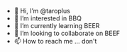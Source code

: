 - 👋 Hi, I’m @taroplus
- 👀 I’m interested in BBQ
- 🌱 I’m currently learning BEER
- 💞️ I’m looking to collaborate on BEEF
- 📫 How to reach me ... don't

<!---
taroplus/taroplus is a ✨ special ✨ repository because its `README.md` (this file) appears on your GitHub profile.
You can click the Preview link to take a look at your changes.
--->

